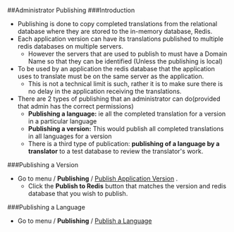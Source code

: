 ##Administrator Publishing
###Introduction
- Publishing is done to copy completed translations from the relational database where they are stored to the in-memory database, Redis.
- Each application version can have its translations published to multiple redis databases on multiple servers.
    - However the servers that are used to publish to must have a Domain Name so that they can be identified (Unless the publishing is local)
- To be used by an application the redis database that the application uses to translate must be on the same server as the application. 
    - This is not a technical limit is such, rather it is to make sure there is no delay in the application receiving the translations. 
- There are 2 types of publishing that an administrator can do(provided that admin has the correct permissions)
    - __Publishing a language:__ ie all the completed translation for a version in a particular language
    - __Publishing a version:__ This would publish all completed translations in all languages for a version
    - There is a third type of publication: __publishing of a language by a translator__ to a test database to review the translator's work.

###Publishing a Version
- Go to menu / __Publishing__ / [Publish Application Version](<%=redis_databases_path%>) . 
    - Click the __Publish to Redis__ button that matches the version and redis database that you wish to publish.
        
###Publishing a Language
- Go to menu / __Publishing__ / [Publish a Language](<%=calmapp_versions_translation_languages_path%>)      